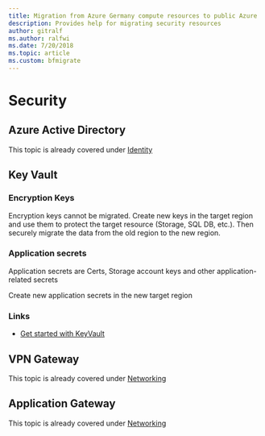 ```yaml
---
title: Migration from Azure Germany compute resources to public Azure
description: Provides help for migrating security resources
author: gitralf
ms.author: ralfwi 
ms.date: 7/20/2018
ms.topic: article
ms.custom: bfmigrate
---
```


# Security

## Azure Active Directory

This topic is already covered under [Identity](./germany-migration-identity#azure-active-directory)

## Key Vault

### Encryption Keys

Encryption keys cannot be migrated. Create new keys in the target region and use them to protect the target resource (Storage, SQL DB, etc.). Then securely migrate the data from the old region to the new region.

### Application secrets

Application secrets are Certs, Storage account keys and other application-related secrets

Create new application secrets in the new target region

### Links

- [Get started with KeyVault](../key-vault/key-vault-get-started.md)

## VPN Gateway

This topic is already covered under [Networking](./germany-migration-networking#vpn-gateway)

## Application Gateway

This topic is already covered under [Networking](./germany-migration-networking#application-gateway)
